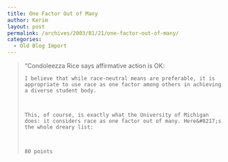 ```yaml
---
title: One Factor Out of Many
author: Kerim
layout: post
permalink: /archives/2003/01/21/one-factor-out-of-many/
categories:
  - Old Blog Import
---
```


>   &#8220;Condoleezza Rice says affirmative action is OK: 
>   
>   
>     I believe that while race-neutral means are preferable, it is appropriate to use race as one factor among others in achieving a diverse student body.
>   
>   
>   
>     This, of course, is exactly what the University of Michigan does: it considers race as one factor out of many. Here&#8217;s the whole dreary list:
>   
>   
>   
>     80 points
>   
>   

>   
>  